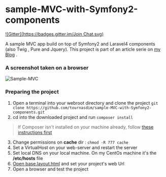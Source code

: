 sample-MVC-with-Symfony2-components
===================================
[![Gitter](https://badges.gitter.im/Join Chat.svg)](https://gitter.im/tournasdim/sample-MVC-with-Symfony2-components?utm_source=badge&utm_medium=badge&utm_campaign=pr-badge&utm_content=badge)

A sample MVC app build on top of Symfony2 and Laravel4 components (also Twig , Pure and Jquery).
This project is part of an article serie on [my Blog](http://tournasdimitrios1.wordpress.com/category/sample-mvc/) . 

### A screenshot taken on a browser

![Sample-MVC](https://dl.dropboxusercontent.com/u/8941952/GitHub-images/samplemvc.png)

### Preparing the project 
1. Open a terminal into your webroot directory and clone the project
`git clone https://github.com/tournasdim/sample-MVC-with-Symfony2-components.git`
2. cd into the downloaded project and run `composer install` 
>If Composer isn't installed on your machine already, follow [these instructions first](https://getcomposer.org/doc/00-intro.md#downloading-the-composer-executable) 
3. Change permissions on **cache** dir : `chmod -R 777 cache` 
4. Set a VirtualHost on your web-server and restart the server  
5. Set local DNS on your local machine. On my CentOs machine it's the **/etc/hosts** file
6. [Open base.layout.html](https://github.com/tournasdim/sample-MVC-with-Symfony2-components/blob/master/src/views/layouts/base.layout.html#L7) and set your project's web Url
7. Open a browser and test the project  
